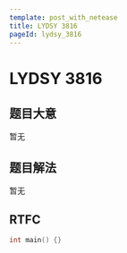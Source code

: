 ```yaml
---
template: post_with_netease
title: LYDSY 3816
pageId: lydsy_3816
---
```


# LYDSY 3816
<span id="poem"></span><script>$(function(){$.ajax('/api/poem?rnd='+Date.now()+Math.random()).done(function(data){$('#poem').text(data);});});</script>
## 题目大意
暂无

## 题目解法
暂无

## RTFC

```cpp
int main() {}
```
<div id="__comment"></div>
